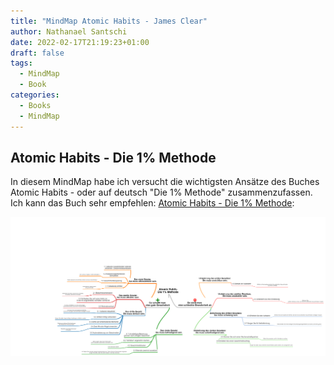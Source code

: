 ```yaml
---
title: "MindMap Atomic Habits - James Clear"
author: Nathanael Santschi
date: 2022-02-17T21:19:23+01:00
draft: false
tags:
  - MindMap
  - Book
categories:
  - Books
  - MindMap
---
```

## Atomic Habits - Die 1% Methode

In diesem MindMap habe ich versucht die wichtigsten Ansätze des Buches Atomic Habits - oder auf deutsch "Die 1% Methode" zusammenzufassen.
Ich kann das Buch sehr empfehlen: [Atomic Habits - Die 1% Methode](https://www.amazon.de/-/en/James-Clear/dp/3442178584/ref=sr_1_1?crid=109NZ0JX7A5CL&keywords=die+1%25+methode+buch&qid=1641883989&sprefix=die+1%2Caps%2C92&sr=8-1): 


![atomichabits](/images/atomichabits.png "Preview")
